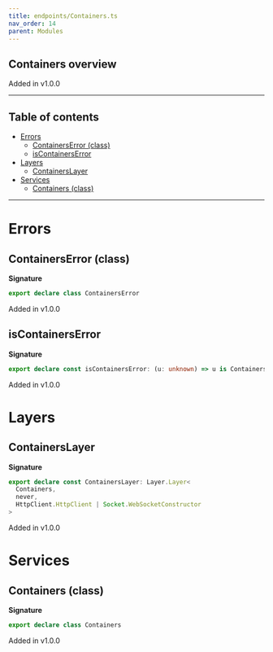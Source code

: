 ```yaml
---
title: endpoints/Containers.ts
nav_order: 14
parent: Modules
---
```


## Containers overview

Added in v1.0.0

---

<h2 class="text-delta">Table of contents</h2>

- [Errors](#errors)
  - [ContainersError (class)](#containerserror-class)
  - [isContainersError](#iscontainerserror)
- [Layers](#layers)
  - [ContainersLayer](#containerslayer)
- [Services](#services)
  - [Containers (class)](#containers-class)

---

# Errors

## ContainersError (class)

**Signature**

```ts
export declare class ContainersError
```

Added in v1.0.0

## isContainersError

**Signature**

```ts
export declare const isContainersError: (u: unknown) => u is ContainersError
```

Added in v1.0.0

# Layers

## ContainersLayer

**Signature**

```ts
export declare const ContainersLayer: Layer.Layer<
  Containers,
  never,
  HttpClient.HttpClient | Socket.WebSocketConstructor
>
```

Added in v1.0.0

# Services

## Containers (class)

**Signature**

```ts
export declare class Containers
```

Added in v1.0.0
